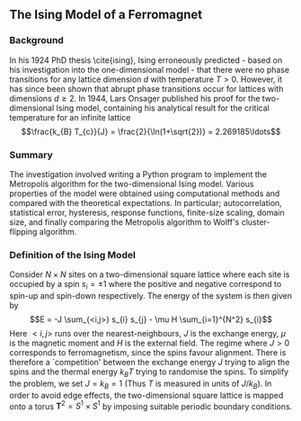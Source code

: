 ## The Ising Model of a Ferromagnet

### Background

In his 1924 PhD thesis \cite{ising}, Ising erroneously predicted - based on his investigation into the one-dimensional model - that there were no phase transitions for any lattice dimension $d$ with temperature $T>0$. However, it has since been shown that abrupt phase transitions occur for lattices with dimensions $d \geq 2$. In 1944, Lars Onsager published his proof for the two-dimensional Ising model, containing his analytical result for the critical temperature for an infinite lattice
$$\frac{k_{B} T_{c}}{J} = \frac{2}{\ln(1+\sqrt{2})} = 2.269185\ldots$$

### Summary

The investigation involved writing a Python program to implement the Metropolis algorithm for the two-dimensional Ising model. Various properties of the model were obtained using computational methods and compared with the theoretical expectations. In particular; autocorrelation, statistical error, hysteresis, response functions, finite-size scaling, domain size, and finally comparing the Metropolis algorithm to Wolff's cluster-flipping algorithm.

### Definition of the Ising Model

Consider $N \times N$ sites on a two-dimensional square lattice where each site is occupied by a spin $s_i = \pm1$ where the positive and negative correspond to spin-up and spin-down respectively. The energy of the system is then given by
$$E = -J \sum_{<i,j>} s_{i} s_{j} - \mu H \sum_{i=1}^{N^2} s_{i}$$
Here $<i,j>$ runs over the nearest-neighbours, $J$ is the exchange energy, $\mu$ is the magnetic moment and $H$ is the external field. The regime where $J>0$ corresponds to ferromagnetism, since the spins favour alignment. There is therefore a `competition' between the exchange energy $J$ trying to align the spins and the thermal energy $k_{B}T$ trying to randomise the spins. To simplify the problem, we set $J=k_{B}=1$ (Thus $T$ is measured in units of $J/k_{B}$). In order to avoid edge effects, the two-dimensional square lattice is mapped onto a torus $\mathbf{T}^{2} = S^{1} \times S^{1}$ by imposing suitable periodic boundary conditions.